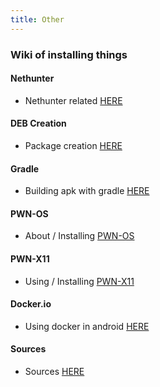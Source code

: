 ```yaml
---
title: Other
---
```


### Wiki of installing things
#### Nethunter
* Nethunter related [HERE](https://pwn-term.github.io/other/nethunter/default.html)

#### DEB Creation
* Package creation [HERE](https://pwn-term.github.io/other/package-creation/default.html)

#### Gradle
* Building apk with gradle [HERE](https://pwn-term.github.io/other/gradle-apk/default.html)

#### PWN-OS
* About / Installing [PWN-OS](https://pwn-term.github.io/other/pwn-os/default.html)

#### PWN-X11
* Using / Installing [PWN-X11](https://pwn-term.github.io/other/pwn-x11/default.html)

#### Docker.io
* Using docker in android [HERE](https://pwn-term.github.io/other/docker/default.html)

#### Sources
* Sources [HERE](https://pwn-term.github.io/other/sources/default.html)
